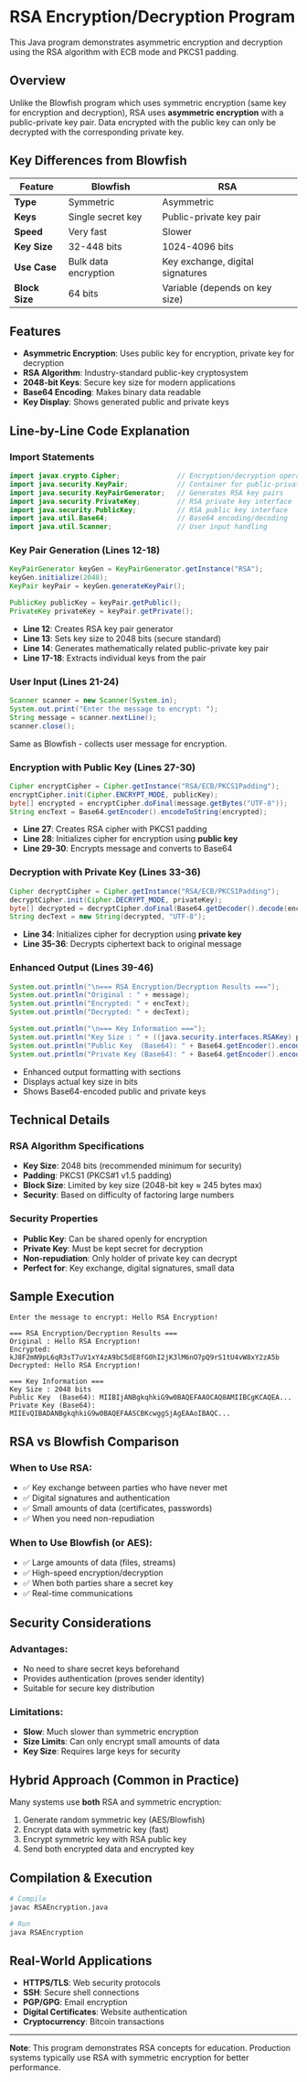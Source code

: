 # RSA Encryption/Decryption Program

This Java program demonstrates asymmetric encryption and decryption using the RSA algorithm with ECB mode and PKCS1 padding.

## Overview

Unlike the Blowfish program which uses symmetric encryption (same key for encryption and decryption), RSA uses **asymmetric encryption** with a public-private key pair. Data encrypted with the public key can only be decrypted with the corresponding private key.

## Key Differences from Blowfish

| Feature | Blowfish | RSA |
|---------|----------|-----|
| **Type** | Symmetric | Asymmetric |
| **Keys** | Single secret key | Public-private key pair |
| **Speed** | Very fast | Slower |
| **Key Size** | 32-448 bits | 1024-4096 bits |
| **Use Case** | Bulk data encryption | Key exchange, digital signatures |
| **Block Size** | 64 bits | Variable (depends on key size) |

## Features

- **Asymmetric Encryption**: Uses public key for encryption, private key for decryption
- **RSA Algorithm**: Industry-standard public-key cryptosystem
- **2048-bit Keys**: Secure key size for modern applications
- **Base64 Encoding**: Makes binary data readable
- **Key Display**: Shows generated public and private keys

## Line-by-Line Code Explanation

### Import Statements
```java
import javax.crypto.Cipher;              // Encryption/decryption operations
import java.security.KeyPair;            // Container for public-private key pair
import java.security.KeyPairGenerator;   // Generates RSA key pairs
import java.security.PrivateKey;         // RSA private key interface
import java.security.PublicKey;          // RSA public key interface
import java.util.Base64;                 // Base64 encoding/decoding
import java.util.Scanner;                // User input handling
```

### Key Pair Generation (Lines 12-18)
```java
KeyPairGenerator keyGen = KeyPairGenerator.getInstance("RSA");
keyGen.initialize(2048);
KeyPair keyPair = keyGen.generateKeyPair();

PublicKey publicKey = keyPair.getPublic();
PrivateKey privateKey = keyPair.getPrivate();
```
- **Line 12**: Creates RSA key pair generator
- **Line 13**: Sets key size to 2048 bits (secure standard)
- **Line 14**: Generates mathematically related public-private key pair
- **Line 17-18**: Extracts individual keys from the pair

### User Input (Lines 21-24)
```java
Scanner scanner = new Scanner(System.in);
System.out.print("Enter the message to encrypt: ");
String message = scanner.nextLine();
scanner.close();
```
Same as Blowfish - collects user message for encryption.

### Encryption with Public Key (Lines 27-30)
```java
Cipher encryptCipher = Cipher.getInstance("RSA/ECB/PKCS1Padding");
encryptCipher.init(Cipher.ENCRYPT_MODE, publicKey);
byte[] encrypted = encryptCipher.doFinal(message.getBytes("UTF-8"));
String encText = Base64.getEncoder().encodeToString(encrypted);
```
- **Line 27**: Creates RSA cipher with PKCS1 padding
- **Line 28**: Initializes cipher for encryption using **public key**
- **Line 29-30**: Encrypts message and converts to Base64

### Decryption with Private Key (Lines 33-36)
```java
Cipher decryptCipher = Cipher.getInstance("RSA/ECB/PKCS1Padding");
decryptCipher.init(Cipher.DECRYPT_MODE, privateKey);
byte[] decrypted = decryptCipher.doFinal(Base64.getDecoder().decode(encText));
String decText = new String(decrypted, "UTF-8");
```
- **Line 34**: Initializes cipher for decryption using **private key**
- **Line 35-36**: Decrypts ciphertext back to original message

### Enhanced Output (Lines 39-46)
```java
System.out.println("\n=== RSA Encryption/Decryption Results ===");
System.out.println("Original : " + message);
System.out.println("Encrypted: " + encText);
System.out.println("Decrypted: " + decText);

System.out.println("\n=== Key Information ===");
System.out.println("Key Size : " + ((java.security.interfaces.RSAKey) publicKey).getModulus().bitLength() + " bits");
System.out.println("Public Key  (Base64): " + Base64.getEncoder().encodeToString(publicKey.getEncoded()));
System.out.println("Private Key (Base64): " + Base64.getEncoder().encodeToString(privateKey.getEncoded()));
```
- Enhanced output formatting with sections
- Displays actual key size in bits
- Shows Base64-encoded public and private keys

## Technical Details

### RSA Algorithm Specifications
- **Key Size**: 2048 bits (recommended minimum for security)
- **Padding**: PKCS1 (PKCS#1 v1.5 padding)
- **Block Size**: Limited by key size (2048-bit key ≈ 245 bytes max)
- **Security**: Based on difficulty of factoring large numbers

### Security Properties
- **Public Key**: Can be shared openly for encryption
- **Private Key**: Must be kept secret for decryption
- **Non-repudiation**: Only holder of private key can decrypt
- **Perfect for**: Key exchange, digital signatures, small data

## Sample Execution

```
Enter the message to encrypt: Hello RSA Encryption!

=== RSA Encryption/Decryption Results ===
Original : Hello RSA Encryption!
Encrypted: kJ8F2mN9pL6qR3sT7uV1xY4zA9bC5dE8fG0hI2jK3lM6nO7pQ9rS1tU4vW8xY2zA5b
Decrypted: Hello RSA Encryption!

=== Key Information ===
Key Size : 2048 bits
Public Key  (Base64): MIIBIjANBgkqhkiG9w0BAQEFAAOCAQ8AMIIBCgKCAQEA...
Private Key (Base64): MIIEvQIBADANBgkqhkiG9w0BAQEFAASCBKcwggSjAgEAAoIBAQC...
```

## RSA vs Blowfish Comparison

### When to Use RSA:
- ✅ Key exchange between parties who have never met
- ✅ Digital signatures and authentication
- ✅ Small amounts of data (certificates, passwords)
- ✅ When you need non-repudiation

### When to Use Blowfish (or AES):
- ✅ Large amounts of data (files, streams)
- ✅ High-speed encryption/decryption
- ✅ When both parties share a secret key
- ✅ Real-time communications

## Security Considerations

### Advantages:
- No need to share secret keys beforehand
- Provides authentication (proves sender identity)
- Suitable for secure key distribution

### Limitations:
- **Slow**: Much slower than symmetric encryption
- **Size Limits**: Can only encrypt small amounts of data
- **Key Size**: Requires large keys for security

## Hybrid Approach (Common in Practice)
Many systems use **both** RSA and symmetric encryption:
1. Generate random symmetric key (AES/Blowfish)
2. Encrypt data with symmetric key (fast)
3. Encrypt symmetric key with RSA public key
4. Send both encrypted data and encrypted key

## Compilation & Execution

```bash
# Compile
javac RSAEncryption.java

# Run
java RSAEncryption
```

## Real-World Applications

- **HTTPS/TLS**: Web security protocols
- **SSH**: Secure shell connections
- **PGP/GPG**: Email encryption
- **Digital Certificates**: Website authentication
- **Cryptocurrency**: Bitcoin transactions

---

**Note**: This program demonstrates RSA concepts for education. Production systems typically use RSA with symmetric encryption for better performance.
